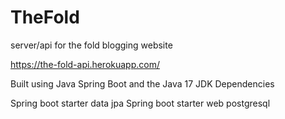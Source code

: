 # TheFold
server/api for the fold blogging website

https://the-fold-api.herokuapp.com/

Built using Java Spring Boot and the Java 17 JDK
Dependencies

Spring boot starter data jpa
Spring boot starter web
postgresql
